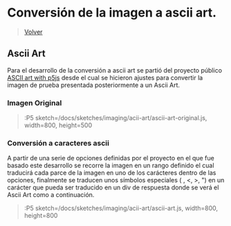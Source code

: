 # Conversión de la imagen a ascii art.

> [Volver](/docs/workshops/imaging)

## Ascii Art

Para el desarrollo de la conversión a ascii art se partió del proyecto público [ASCII art with p5js](https://www.mathiasbernhard.ch/ascii-art-with-p5js/) desde el cual se hicieron ajustes para convertir la imagen de prueba presentada posteriormente a un Ascii Art.

### Imagen Original

> :P5 sketch=/docs/sketches/imaging/acii-art/ascii-art-original.js, width=800, height=500

### Conversión a caracteres ascii

A partir de una serie de opciones definidas por el proyecto en el que fue basado este desarrollo se recorre la imagen en un rango definido el cual traducirá cada parce de la imagen en uno de los carácteres dentro de las opciones, finalmente se traducen unos símbolos especiales ( , <, >, ") en un carácter que pueda ser traducido en un div de respuesta donde se verá el Ascii Art como a continuación.

> :P5 sketch=/docs/sketches/imaging/acii-art/ascii-art.js, width=800, height=800

